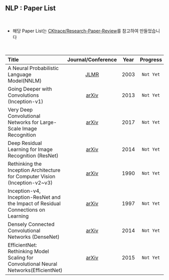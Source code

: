 ## NLP : Paper List

<br>


- 해당 Paper List는 [CKtrace/Research-Paper-Review](https://github.com/CKtrace/Research-Paper-Review/tree/main/NLP)를 참고하여 만들었습니다


<br>

|Title|Journal/Conference|Year|Progress|
|:---|:---:|:---:|:---:|
|A Neural Probabilistic Language Model(NNLM)|[JLMR](https://papers.nips.cc/paper_files/paper/2000/file/728f206c2a01bf572b5940d7d9a8fa4c-Paper.pdf)|2003|`Not Yet`|
|Going Deeper with Convolutions (Inception-v1)|[arXiv](https://arxiv.org/abs/1409.4842)|2013|`Not Yet`|
|Very Deep Convolutional Networks for Large-Scale Image Recognition|[arXiv](https://arxiv.org/pdf/1409.1556)|2017|`Not Yet`|
|Deep Residual Learning for Image Recognition (ResNet)|[arXiv](https://arxiv.org/pdf/1512.03385)|2014|`Not Yet`|
|Rethinking the Inception Architecture for Computer Vision (Inception-v2~v3)|[arXiv](https://arxiv.org/pdf/1512.00567)|1990|`Not Yet`|
|Inception-v4, Inception-ResNet and the Impact of Residual Connections on Learning|[arXiv](https://arxiv.org/pdf/1602.07261)|1997|`Not Yet`|
|Densely Connected Convolutional Networks (DenseNet)|[arXiv](https://arxiv.org/pdf/1608.06993)|2014|`Not Yet`|
|EfficientNet: Rethinking Model Scaling for Convolutional Neural Networks(EfficientNet)|[arXiv](https://arxiv.org/pdf/1905.11946)|2015|`Not Yet`|

